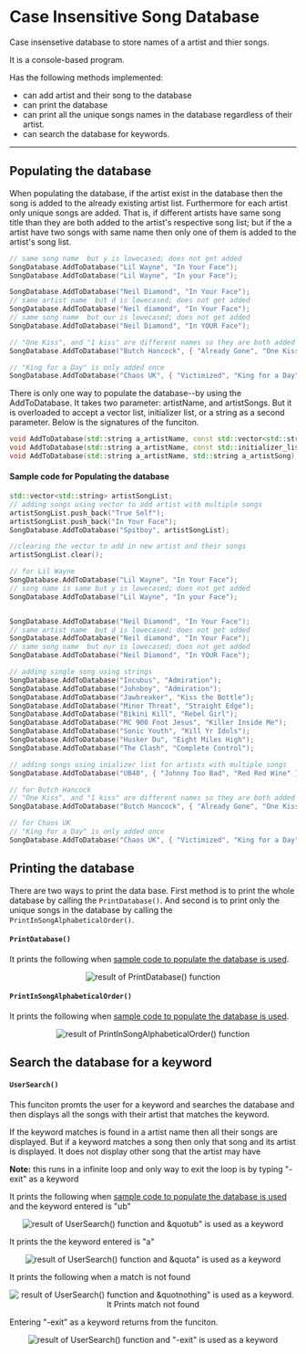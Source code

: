 # Case Insensitive Song Database
Case insensetive database to store names of a artist and thier songs.

It is a console-based program.

Has the following methods implemented:
 - can add artist and their song to the database
 -  can print the database
 -  can print all the unique songs names in the database regardless of their artist.
 -  can search the database for keywords. 

-------------------------------------------------------------------------------------------
## Populating the database

When populating the database, if the artist exist in the database then the song is 
added to the already existing artist list. Furthermore for each artist only unique songs 
are added. That is, if different artists have same song title than they are both added to 
the artist's respective song list; but if the a artist have two songs with same name then only 
one of them is added to the artist's song list.

```c++
// same song name  but y is lowecased; does not get added 
SongDatabase.AddToDatabase("Lil Wayne", "In Your Face");
SongDatabase.AddToDatabase("Lil Wayne", "In your Face"); 

SongDatabase.AddToDatabase("Neil Diamond", "In Your Face");
// same artist name  but d is lowecased; does not get added
SongDatabase.AddToDatabase("Neil diamond", "In Your Face"); 
// same song name  but our is lowecased; does not get added
SongDatabase.AddToDatabase("Neil Diamond", "In YOUR Face");

// "One Kiss", and "1 kiss" are different names so they are both added
SongDatabase.AddToDatabase("Butch Hancock", { "Already Gone", "One Kiss", "1 kiss"}); 

// "King for a Day" is only added once
SongDatabase.AddToDatabase("Chaos UK", { "Victimized", "King for a Day", "King for a DAy" }); 
```

There is only one way to populate the database--by using the AddToDatabase. It takes two parameter:
artistName, and artistSongs. But it is overloaded to accept a vector list, initializer list, 
or a string as a second parameter. Below is the signatures of the funciton.

```c++
void AddToDatabase(std::string a_artistName, const std::vector<std::string>& a_artistSongList);
void AddToDatabase(std::string a_artistName, const std::initializer_list < std::string >& a_artistSongList);
void AddToDatabase(std::string a_artistName, std::string a_artistSong);
```

#### Sample code for Populating the database
```c++
std::vector<std::string> artistSongList;
// adding songs using vector to add artist with multiple songs
artistSongList.push_back("True Self");
artistSongList.push_back("In Your Face");
SongDatabase.AddToDatabase("Spitboy", artistSongList);

//clearing the vector to add in new artist and their songs
artistSongList.clear();

// for Lil Wayne
SongDatabase.AddToDatabase("Lil Wayne", "In Your Face");
// song name is same but y is lowecased; does not get added 
SongDatabase.AddToDatabase("Lil Wayne", "In your Face"); 


SongDatabase.AddToDatabase("Neil Diamond", "In Your Face");
// same artist name  but d is lowecased; does not get added
SongDatabase.AddToDatabase("Neil diamond", "In Your Face"); 
// same song name  but our is lowecased; does not get added
SongDatabase.AddToDatabase("Neil Diamond", "In YOUR Face"); 

// adding single song using strings
SongDatabase.AddToDatabase("Incubus", "Admiration");
SongDatabase.AddToDatabase("Johnboy", "Admiration");
SongDatabase.AddToDatabase("Jawbreaker", "Kiss the Bottle");
SongDatabase.AddToDatabase("Minor Threat", "Straight Edge"); 
SongDatabase.AddToDatabase("Bikini Kill", "Rebel Girl");
SongDatabase.AddToDatabase("MC 900 Foot Jesus", "Killer Inside Me");
SongDatabase.AddToDatabase("Sonic Youth", "Kill Yr Idols");
SongDatabase.AddToDatabase("Husker Du", "Eight Miles High");
SongDatabase.AddToDatabase("The Clash", "Complete Control");

// adding songs using inializer list for artists with multiple songs
SongDatabase.AddToDatabase("UB40", { "Johnny Too Bad", "Red Red Wine" });

// for Butch Hancock
// "One Kiss", and "1 kiss" are different names so they are both added
SongDatabase.AddToDatabase("Butch Hancock", { "Already Gone", "One Kiss", "1 kiss"}); 

// for Chaos UK
// "King for a Day" is only added once
SongDatabase.AddToDatabase("Chaos UK", { "Victimized", "King for a Day", "King for a DAy" }); 
```
## Printing the database
There are two ways to print the data base. First method is to print the whole database by calling the 
<code>PrintDatabase()</code>. And second is to print only the unique songs in the database by calling the 
<code>PrintInSongAlphabeticalOrder()</code>.
 
#### <code>PrintDatabase()</code>
It prints the following when [sample code to populate the database is used](#Sample-code-for-Populating-the-database).
<p align="center">
  <img src="https://user-images.githubusercontent.com/68620206/162557526-4052de8c-bcb7-4b7f-accd-8fc764052661.png" 
       alt="result of PrintDatabase() function") 
</p>
  
#### <code>PrintInSongAlphabeticalOrder()</code>
It prints the following when [sample code to populate the database is used](#Sample-code-for-Populating-the-database).
<p align="center">
  <img src="https://user-images.githubusercontent.com/68620206/162557872-0716cdce-50f8-4031-8062-d0bf2eac4678.png" 
       alt="result of PrintInSongAlphabeticalOrder() function") 
</p>

## Search the database for a keyword
#### <code>UserSearch()</code>
 
 This funciton promts the user for a keyword and searches the database and then displays all 
 the songs with their artist that matches the keyword.

If the keyword matches is found in a artist name then all their songs are displayed. 
But if a keyword matches a song then only that song and its artist is displayed. 
It does not display other song that the artist may have 
  
**Note:** this runs in a infinite loop and only way to exit the loop is by typing "-exit" as a keyword
  
It prints the following when [sample code to populate the database is used](#Sample-code-for-Populating-the-database) 
and the keyword entered is "ub"
<p align="center">
  <img src="https://user-images.githubusercontent.com/68620206/162558623-2b3f0e1e-47d8-42a0-b69c-a13b0003a428.png" 
       alt="result of UserSearch() function and &quotub&quot is used as a keyword") 
<img>
</p>

It prints the the keyword entered is "a"
<p align="center">
  <img src="https://user-images.githubusercontent.com/68620206/162558522-b3d70af1-6786-44a8-ab91-1cbaabfffa5d.png" 
       alt="result of UserSearch() function and &quota&quot is used as a keyword") 
<img>
</p>

It prints the following when a match is not found
<p align="center">
  <img src="https://user-images.githubusercontent.com/68620206/162558805-8ffd1582-8d48-4a6c-8bbd-07419732416d.png" 
       alt="result of UserSearch() function and &quotnothing&quot is used as a keyword. It Prints match not found") 
<img>
</p>

Entering "-exit" as a keyword returns from the funciton. 
<p align="center">
  <img src="https://user-images.githubusercontent.com/68620206/162558594-10693d55-aaf8-430c-8274-62b7c95972be.png" 
       alt="result of UserSearch() function and &quot-exit&quot is used as a keyword") 
<img>
</p>



